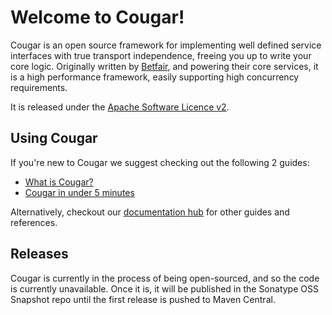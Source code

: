 ---
---

Welcome to Cougar!
==================

Cougar is an open source framework for implementing well defined service interfaces with true transport independence, freeing you up to write your core logic. Originally written by [Betfair](http://www.betfair.com), and powering their core services, it is a high performance framework, easily supporting high concurrency requirements.

It is released under the [Apache Software Licence v2](http://www.apache.org/licenses).

Using Cougar
------------

If you're new to Cougar we suggest checking out the following 2 guides:
* [What is Cougar?](cougar-guide.html)
* [Cougar in under 5 minutes](getting-started.html)

Alternatively, checkout our [documentation hub](documentation.html) for other guides and references.

Releases
--------

Cougar is currently in the process of being open-sourced, and so the code is currently unavailable. Once it is, it will be published in the Sonatype OSS Snapshot repo until the first release is pushed to Maven Central.
